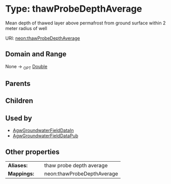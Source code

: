 
# Type: thawProbeDepthAverage


Mean depth of thawed layer above permafrost from ground surface within 2 meter radius of well

URI: [neon:thawProbeDepthAverage](https://data.neonscience.org/thawProbeDepthAverage)


## Domain and Range

None ->  <sub>OPT</sub> [Double](types/Double.md)

## Parents


## Children


## Used by

 * [AgwGroundwaterFieldDataIn](AgwGroundwaterFieldDataIn.md)
 * [AgwGroundwaterFieldDataPub](AgwGroundwaterFieldDataPub.md)

## Other properties

|  |  |  |
| --- | --- | --- |
| **Aliases:** | | thaw probe depth average |
| **Mappings:** | | neon:thawProbeDepthAverage |

